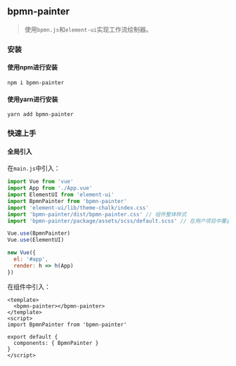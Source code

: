 ## bpmn-painter

> 使用`bpmn.js`和`element-ui`实现工作流绘制器。

### 安装

#### 使用npm进行安装

```shell script
npm i bpmn-painter
```

#### 使用yarn进行安装

```shell script
yarn add bpmn-painter
```

### 快速上手

#### 全局引入

在`main.js`中引入：

```javascript
import Vue from 'vue'
import App from './App.vue'
import ElementUI from 'element-ui'
import BpmnPainter from 'bpmn-painter'
import 'element-ui/lib/theme-chalk/index.css'
import 'bpmn-painter/dist/bpmn-painter.css' // 组件整体样式
import 'bpmn-painter/package/assets/scss/default.scss' // 在用户项目中覆盖组件内的样式

Vue.use(BpmnPainter)
Vue.use(ElementUI)

new Vue({
  el: '#app',
  render: h => h(App)
})
```

在组件中引入：

```vue
<template>
  <bpmn-painter></bpmn-painter>
</template>
<script>
import BpmnPainter from 'bpmn-painter'

export default {
  components: { BpmnPainter }
}
</script>
```
